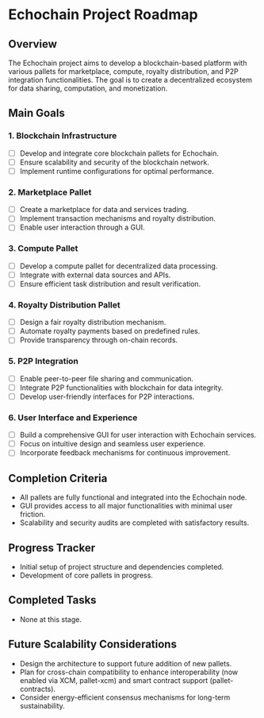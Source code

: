 # Echochain Project Roadmap

## Overview
The Echochain project aims to develop a blockchain-based platform with various pallets for marketplace, compute, royalty distribution, and P2P integration functionalities. The goal is to create a decentralized ecosystem for data sharing, computation, and monetization.

## Main Goals

### 1. Blockchain Infrastructure
- [ ] Develop and integrate core blockchain pallets for Echochain.
- [ ] Ensure scalability and security of the blockchain network.
- [ ] Implement runtime configurations for optimal performance.

### 2. Marketplace Pallet
- [ ] Create a marketplace for data and services trading.
- [ ] Implement transaction mechanisms and royalty distribution.
- [ ] Enable user interaction through a GUI.

### 3. Compute Pallet
- [ ] Develop a compute pallet for decentralized data processing.
- [ ] Integrate with external data sources and APIs.
- [ ] Ensure efficient task distribution and result verification.

### 4. Royalty Distribution Pallet
- [ ] Design a fair royalty distribution mechanism.
- [ ] Automate royalty payments based on predefined rules.
- [ ] Provide transparency through on-chain records.

### 5. P2P Integration
- [ ] Enable peer-to-peer file sharing and communication.
- [ ] Integrate P2P functionalities with blockchain for data integrity.
- [ ] Develop user-friendly interfaces for P2P interactions.

### 6. User Interface and Experience
- [ ] Build a comprehensive GUI for user interaction with Echochain services.
- [ ] Focus on intuitive design and seamless user experience.
- [ ] Incorporate feedback mechanisms for continuous improvement.

## Completion Criteria
- All pallets are fully functional and integrated into the Echochain node.
- GUI provides access to all major functionalities with minimal user friction.
- Scalability and security audits are completed with satisfactory results.

## Progress Tracker
- Initial setup of project structure and dependencies completed.
- Development of core pallets in progress.

## Completed Tasks
- None at this stage.

## Future Scalability Considerations
- Design the architecture to support future addition of new pallets.
- Plan for cross-chain compatibility to enhance interoperability (now enabled via XCM, pallet-xcm) and smart contract support (pallet-contracts).
- Consider energy-efficient consensus mechanisms for long-term sustainability.
